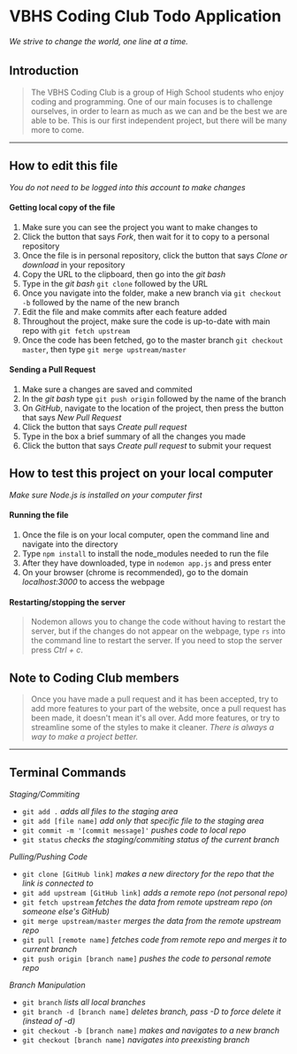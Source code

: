 
# VBHS Coding Club Todo Application

###### We strive to change the world, one line at a time.

## Introduction
> The VBHS Coding Club is a group of High School students who enjoy coding and programming. One of our main
> focuses is to challenge ourselves, in order to learn as much as we can and be the best we are able to be.
> This is our first independent project, but there will be many more to come.

---
## How to edit this file
  *You do not need to be logged into this account to make changes*
  #### Getting local copy of the file
  1. Make sure you can see the project you want to make changes to
  2. Click the button that says *Fork*, then wait for it to copy to a personal repository
  3. Once the file is in personal repository, click the button that says *Clone or download* in your repository
  4. Copy the URL to the clipboard, then go into the *git bash*
  5. Type in the *git bash* `git clone` followed by the URL
  6. Once you navigate into the folder, make a new branch via `git checkout -b` followed by the name of the new branch
  7. Edit the file and make commits after each feature added
  8. Throughout the project, make sure the code is up-to-date with main repo with `git fetch upstream`
  9. Once the code has been fetched, go to the master branch `git checkout master`, then type `git merge upstream/master`

  #### Sending a Pull Request
  1. Make sure a changes are saved and commited
  2. In the *git bash* type `git push origin` followed by the name of the branch
  3. On *GitHub*, navigate to the location of the project, then press the button that says *New Pull Request*
  4. Click the button that says *Create pull request*
  4. Type in the box a brief summary of all the changes you made
  6. Click the button that says *Create pull request* to submit your request

## How to test this project on your local computer
 *Make sure Node.js is installed on your computer first*
 #### Running the file
 1. Once the file is on your local computer, open the command line and navigate into the directory
 2. Type `npm install` to install the node_modules needed to run the file
 3. After they have downloaded, type in `nodemon app.js` and press enter
 4. On your browser (chrome is recommended), go to the domain *localhost:3000* to access the webpage

 #### Restarting/stopping the server
   > Nodemon allows you to change the code without having to restart the server, but if the changes
   > do not appear on the webpage, type `rs` into the command line to restart the server. If you need to stop
   > the server press *Ctrl + c*.

## Note to Coding Club members
   > Once you have made a pull request and it has been accepted, try to add more features to your part of the website,
   > once a pull request has been made, it doesn't mean it's all over. Add more features, or try to streamline some of
   > the styles to make it cleaner. *There is always a way to make a project better.*
---
## Terminal Commands

  *Staging/Commiting*
  - `git add .` *adds all files to the staging area*
  - `git add [file name]` *add only that specific file to the staging area*
  - `git commit -m '[commit message]'` *pushes code to local repo*
  - `git status` *checks the staging/commiting status of the current branch*
  
  *Pulling/Pushing Code*
  - `git clone [GitHub link]` *makes a new directory for the repo that the link is connected to*
  - `git add upstream [GitHub link]` *adds a remote repo (not personal repo)*
  - `git fetch upstream` *fetches the data from remote upstream repo (on someone else's GitHub)*
  - `git merge upstream/master` *merges the data from the remote upstream repo*
  - `git pull [remote name]` *fetches code from remote repo and merges it to current branch*
  - `git push origin [branch name]` *pushes the code to personal remote repo*
  
  *Branch Manipulation*
  - `git branch` *lists all local branches*
  - `git branch -d [branch name]` *deletes branch, pass -D to force delete it (instead of -d)*
  - `git checkout -b [branch name]` *makes and navigates to a new branch*
  - `git checkout [branch name]` *navigates into preexisting branch*
